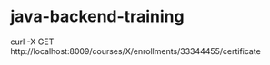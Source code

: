 # java-backend-training

curl -X GET http://localhost:8009/courses/X/enrollments/33344455/certificate